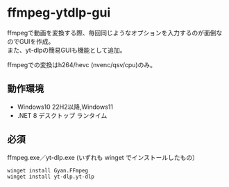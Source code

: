 # ffmpeg-ytdlp-gui
ffmpegで動画を変換する際、毎回同じようなオプションを入力するのが面倒なのでGUIを作成。  
また、yt-dlpの簡易GUIも機能として追加。

ffmpegでの変換はh264/hevc (nvenc/qsv/cpu)のみ。

## 動作環境
* Windows10 22H2以降,Windows11
* .NET 8 デスクトップ ランタイム

## 必須
ffmpeg.exe／yt-dlp.exe (いずれも winget でインストールしたもの）
```
winget install Gyan.FFmpeg
winget install yt-dlp.yt-dlp
```
